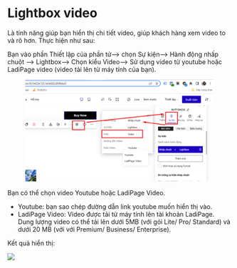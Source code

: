 # Lightbox video

Là tính năng giúp bạn hiển thị chi tiết video, giúp khách hàng xem video to và rõ hơn. Thực hiện như sau:

Bạn vào phần Thiết lập của phần tử--> chọn Sự kiện--> Hành động nhấp chuột --> Lightbox--> Chọn kiểu Video--> Sử dụng video từ youtube hoặc LadiPage video (video tải lên từ máy tính của bạn).

<figure><img src="../../.gitbook/assets/video (1).png" alt=""><figcaption></figcaption></figure>

Bạn có thể chọn video Youtube hoặc LadiPage Video.

* Youtube: bạn sao chép đường dẫn link youtube muốn hiển thị vào.
* LadiPage Video: Video được tải từ máy tính lên tài khoản LadiPage. Dung lượng video có thể tải lên dưới 5MB (với gói Lite/ Pro/ Standard) và dưới 20 MB (với với Premium/ Business/ Enterprise).

Kết quả hiển thị:

![](../../.gitbook/assets/video.gif)
